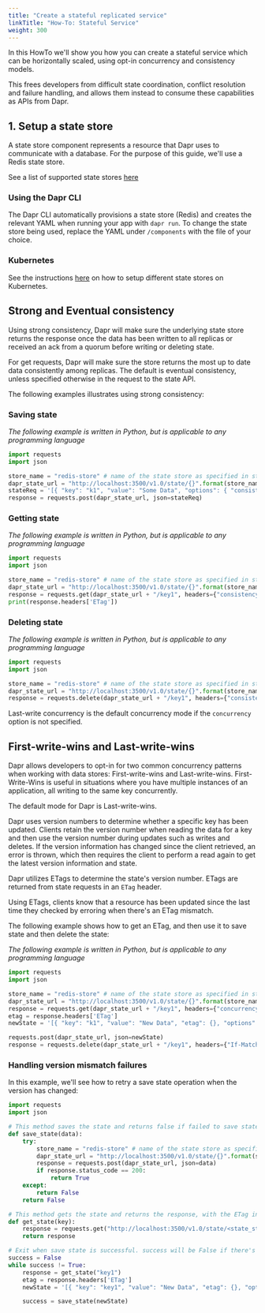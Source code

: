 ```yaml
---
title: "Create a stateful replicated service"
linkTitle: "How-To: Stateful Service"
weight: 300
---
```


In this HowTo we'll show you how you can create a stateful service which can be horizontally scaled, using opt-in concurrency and consistency models.

This frees developers from difficult state coordination, conflict resolution and failure handling, and allows them instead to consume these capabilities as APIs from Dapr.

## 1. Setup a state store

A state store component represents a resource that Dapr uses to communicate with a database.
For the purpose of this guide, we'll use a Redis state store.

See a list of supported state stores [here](../setup-state-store/supported-state-stores.md)

### Using the Dapr CLI

The Dapr CLI automatically provisions a state store (Redis) and creates the relevant YAML when running your app with `dapr run`.
To change the state store being used, replace the YAML under `/components` with the file of your choice.

### Kubernetes

See the instructions [here](../setup-state-store) on how to setup different state stores on Kubernetes.

## Strong and Eventual consistency

Using strong consistency, Dapr will make sure the underlying state store returns the response once the data has been written to all replicas or received an ack from a quorum before writing or deleting state.

For get requests, Dapr will make sure the store returns the most up to date data consistently among replicas.
The default is eventual consistency, unless specified otherwise in the request to the state API.

The following examples illustrates using strong consistency:

### Saving state

*The following example is written in Python, but is applicable to any programming language*

```python
import requests
import json

store_name = "redis-store" # name of the state store as specified in state store component yaml file
dapr_state_url = "http://localhost:3500/v1.0/state/{}".format(store_name)
stateReq = '[{ "key": "k1", "value": "Some Data", "options": { "consistency": "strong" }}]'
response = requests.post(dapr_state_url, json=stateReq)
```

### Getting state

*The following example is written in Python, but is applicable to any programming language*

```python
import requests
import json

store_name = "redis-store" # name of the state store as specified in state store component yaml file
dapr_state_url = "http://localhost:3500/v1.0/state/{}".format(store_name)
response = requests.get(dapr_state_url + "/key1", headers={"consistency":"strong"})
print(response.headers['ETag'])
```

### Deleting state

*The following example is written in Python, but is applicable to any programming language*

```python
import requests
import json

store_name = "redis-store" # name of the state store as specified in state store component yaml file
dapr_state_url = "http://localhost:3500/v1.0/state/{}".format(store_name)
response = requests.delete(dapr_state_url + "/key1", headers={"consistency":"strong"})
```

Last-write concurrency is the default concurrency mode if the `concurrency` option is not specified.

## First-write-wins and Last-write-wins

Dapr allows developers to opt-in for two common concurrency patterns when working with data stores: First-write-wins and Last-write-wins.
First-Write-Wins is useful in situations where you have multiple instances of an application, all writing to the same key concurrently.

The default mode for Dapr is Last-write-wins.

Dapr uses version numbers to determine whether a specific key has been updated. Clients retain the version number when reading the data for a key and then use the version number during updates such as writes and deletes. If the version information has changed since the client retrieved, an error is thrown, which then requires the client to perform a read again to get the latest version information and state.

Dapr utilizes ETags to determine the state's version number. ETags are returned from state requests in an `ETag` header.

Using ETags, clients know that a resource has been updated since the last time they checked by erroring when there's an ETag mismatch.

The following example shows how to get an ETag, and then use it to save state and then delete the state:

*The following example is written in Python, but is applicable to any programming language*

```python
import requests
import json

store_name = "redis-store" # name of the state store as specified in state store component yaml file
dapr_state_url = "http://localhost:3500/v1.0/state/{}".format(store_name)
response = requests.get(dapr_state_url + "/key1", headers={"concurrency":"first-write"})
etag = response.headers['ETag']
newState = '[{ "key": "k1", "value": "New Data", "etag": {}, "options": { "concurrency": "first-write" }}]'.format(etag)

requests.post(dapr_state_url, json=newState)
response = requests.delete(dapr_state_url + "/key1", headers={"If-Match": "{}".format(etag)})
```

### Handling version mismatch failures

In this example, we'll see how to retry a save state operation when the version has changed:

```python
import requests
import json

# This method saves the state and returns false if failed to save state
def save_state(data):
    try:
        store_name = "redis-store" # name of the state store as specified in state store component yaml file
        dapr_state_url = "http://localhost:3500/v1.0/state/{}".format(store_name)
        response = requests.post(dapr_state_url, json=data)
        if response.status_code == 200:
            return True
    except:
        return False
    return False

# This method gets the state and returns the response, with the ETag in the header -->
def get_state(key):
    response = requests.get("http://localhost:3500/v1.0/state/<state_store_name>/{}".format(key), headers={"concurrency":"first-write"})
    return response

# Exit when save state is successful. success will be False if there's an ETag mismatch -->
success = False
while success != True:
    response = get_state("key1")
    etag = response.headers['ETag']
    newState = '[{ "key": "key1", "value": "New Data", "etag": {}, "options": { "concurrency": "first-write" }}]'.format(etag)

    success = save_state(newState)
```
